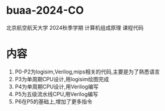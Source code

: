 # buaa-2024-CO
北京航空航天大学 2024秋季学期 计算机组成原理 课程代码

# 内容
1. P0-P2为logisim,Verilog,mips相关的代码,主要是为了熟悉语言
2. P3为单周期CPU设计,用logisim绘图完成
3. P4为单周期CPU设计,用Verilog编写
4. P5为五级流水线CPU,用Verilog编写
5. P6在P5的基础上,增加了更多指令
